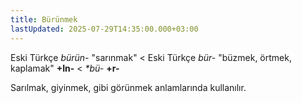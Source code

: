 ```yaml
---
title: Bürünmek
lastUpdated: 2025-07-29T14:35:00.000+03:00
---
```

Eski Türkçe _bürün-_ "sarınmak" < Eski Türkçe _bür-_ "büzmek, örtmek, kaplamak" **+In-** < _*bü-_ **+r-**

Sarılmak, giyinmek, gibi görünmek anlamlarında kullanılır.
